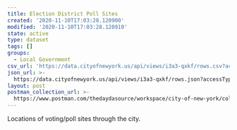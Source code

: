 ```yaml
---
title: Election District Poll Sites
created: '2020-11-10T17:03:28.120900'
modified: '2020-11-10T17:03:28.120910'
state: active
type: dataset
tags: []
groups:
  - Local Government
csv_url: 'https://data.cityofnewyork.us/api/views/i3a3-qxkf/rows.csv?accessType=DOWNLOAD'
json_url: >-
  https://data.cityofnewyork.us/api/views/i3a3-qxkf/rows.json?accessType=DOWNLOAD
layout: post
postman_collection_url: >-
  https://www.postman.com/thedaydasource/workspace/city-of-new-york/collection/15909983-2b5130c1-547a-4a5c-94eb-12e14040acf7
---
```

Locations of voting/poll sites through the city.
